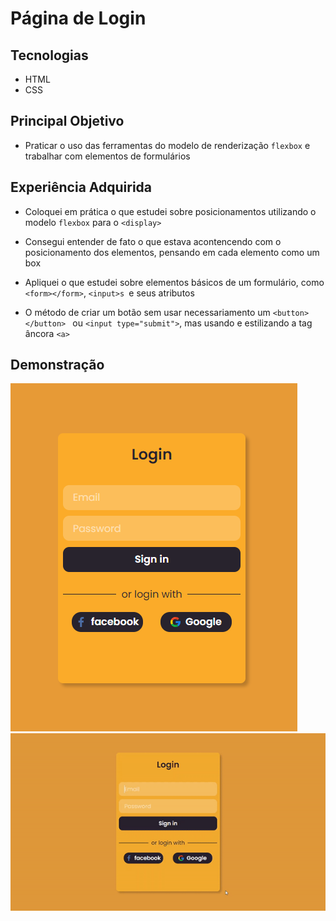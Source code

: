 # Página de Login

## Tecnologias 
* HTML
* CSS

## Principal Objetivo 
* Praticar o uso das ferramentas do modelo de renderização ``flexbox`` e trabalhar com elementos de formulários

## Experiência Adquirida 
* Coloquei em prática o que estudei sobre posicionamentos utilizando o modelo ``flexbox`` para o ``<display>``

* Consegui entender de fato o que estava acontencendo com o posicionamento dos elementos, pensando em cada elemento como um box

* Apliquei o que estudei sobre elementos básicos de um formulário, como ``<form></form>``, ``<input>s ``e seus atributos

* O método de criar um botão sem usar necessariamento um ``<button></button> `` ou ``<input type="submit">``, mas usando e estilizando a tag âncora ``<a>``

## Demonstração
![Demonstration Image](demo.png)
![Demonstration Gif](demo.gif)